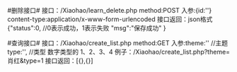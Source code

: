 #删除接口#
接口：/Xiaohao/learn_delete.php
method:POST
入参:{id:''}
content-type:application/x-www-form-urlencoded
接口返回：json格式
         {"status":0,     //0表示成功，1表示失败
          "msg":"保存成功"
          }


#查询接口#
接口：/Xiaohao/create_list.php
method:GET
入参:theme:''  //主题
     type:'',  //类型  数字类型的 1、2、3、4
例子：/Xiaohao/create_list.php?theme=肖红&type=1
接口返回：[{},{}]

